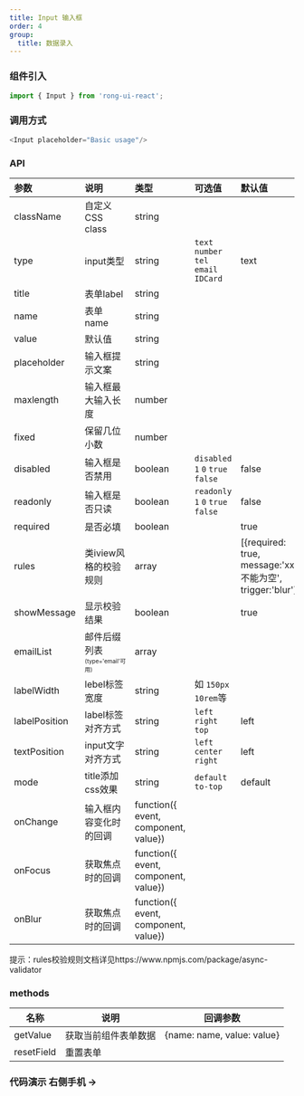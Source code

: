 ```yaml
---
title: Input 输入框
order: 4
group:
  title: 数据录入
---
```



### 组件引入
```js
import { Input } from 'rong-ui-react';
```

### 调用方式
```js
<Input placeholder="Basic usage"/>
```

### API

| 参数      | 说明    | 类型      | 可选值       | 默认值   |
|:--------|:--------|:--------|:--------|:--------|
| className | 自定义 CSS class | string | | |
| type | input类型 | string | `text` `number` `tel` `email` `IDCard` | text |
| title | 表单label | string | | |
| name | 表单name | string | | |
| value | 默认值 | string | | |
| placeholder | 输入框提示文案 | string | | |
| maxlength | 输入框最大输入长度 | number | | |
| fixed | 保留几位小数 | number | | |
| disabled | 输入框是否禁用 | boolean| `disabled` `1` `0` `true` `false` | false |
| readonly | 输入框是否只读 | boolean | `readonly` `1` `0` `true` `false` | false |
| required | 是否必填 | boolean | | true |
| rules | 类iview风格的校验规则 | array | | [{required: true, message:'xxx不能为空', trigger:'blur'}] |
| showMessage | 显示校验结果 | boolean | | true |
| emailList | 邮件后缀列表<br/><font size=1>(type='email'可用)</font> | array | | |
| labelWidth | lebel标签宽度 | string | 如 `150px` `10rem`等 ||
| labelPosition | label标签对齐方式 | string | `left` `right` `top`  | left |
| textPosition | input文字对齐方式 | string | `left` `center` `right`  | left |
| mode | title添加css效果 | string | `default` `to-top` | default |
| onChange | 输入框内容变化时的回调 | function({ event, component, value}) | | |
| onFocus | 获取焦点时的回调 | function({ event, component, value}) | | |
| onBlur | 获取焦点时的回调 | function({ event, component, value}) | | |


<Alert>
  <p>提示：rules校验规则文档详见https://www.npmjs.com/package/async-validator</p>
</Alert>


### methods
| 名称      | 说明    | 回调参数      |
|---------- |-------- |---------- |
| getValue | 获取当前组件表单数据 | {name: name, value: value} |
| resetField | 重置表单 | |


### 代码演示 <Badge> 右侧手机 → </Badge>
<code src="./demo.jsx"></code>

